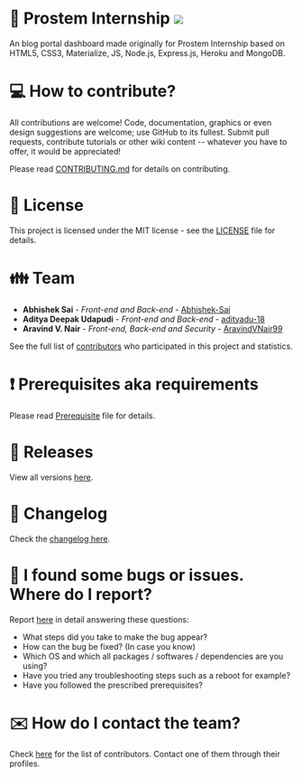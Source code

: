 # :office: Prostem Internship ![](https://komarev.com/ghpvc/?username=AravindVNair99&label=Views)

An blog portal dashboard made originally for Prostem Internship based on HTML5, CSS3, Materialize, JS, Node.js, Express.js, Heroku and MongoDB.

# :computer: How to contribute?

All contributions are welcome! Code, documentation, graphics or even design suggestions are welcome; use GitHub to its fullest. Submit pull requests, contribute tutorials or other wiki content -- whatever you have to offer, it would be appreciated!

Please read [CONTRIBUTING.md](https://github.com/aravindvnair99/Prostem-Internship/blob/master/CONTRIBUTING.md) for details on contributing.

# :scroll: License

This project is licensed under the MIT license - see the [LICENSE](LICENSE) file for details.

# :family: Team

* **Abhishek Sai** - *Front-end and Back-end* - [Abhishek-Sai](https://github.com/Abhishek-Sai)
* **Aditya Deepak Udapudi** - *Front-end and Back-end* - [adityadu-18](https://github.com/adityadu-18)
* **Aravind V. Nair** - *Front-end, Back-end and Security* - [AravindVNair99](https://github.com/aravindvnair99)

See the full list of [contributors](https://github.com/aravindvnair99/Prostem-Internship/graphs/contributors) who participated in this project and statistics.

# :heavy_exclamation_mark: Prerequisites aka requirements

Please read [Prerequisite](Prerequisite.md) file for details.

# :bookmark: Releases

View all versions [here](https://github.com/aravindvnair99/Prostem-Internship/releases).

# :scroll: Changelog

Check the [changelog here](https://github.com/aravindvnair99/Prostem-Internship/commits/master).

# :memo: I found some bugs or issues. Where do I report?

Report [here](https://github.com/aravindvnair99/Prostem-Internship/issues/new/choose) in detail answering these questions:

* What steps did you take to make the bug appear?
* How can the bug be fixed? (In case you know)
* Which OS and which all packages / softwares / dependencies are you using?
* Have you tried any troubleshooting steps such as a reboot for example?
* Have you followed the prescribed prerequisites?

# :envelope: How do I contact the team?

Check [here](https://github.com/aravindvnair99/Prostem-Internship/graphs/contributors) for the list of contributors. Contact one of them through their profiles.
